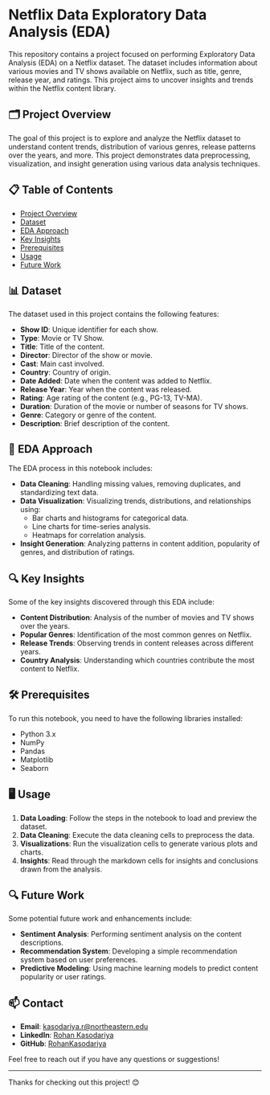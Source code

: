 # Netflix Data Exploratory Data Analysis (EDA)

This repository contains a project focused on performing Exploratory Data Analysis (EDA) on a Netflix dataset. The dataset includes information about various movies and TV shows available on Netflix, such as title, genre, release year, and ratings. This project aims to uncover insights and trends within the Netflix content library.

## 🗂 Project Overview

The goal of this project is to explore and analyze the Netflix dataset to understand content trends, distribution of various genres, release patterns over the years, and more. This project demonstrates data preprocessing, visualization, and insight generation using various data analysis techniques.

## 📋 Table of Contents
- [Project Overview](#-project-overview)
- [Dataset](#dataset)
- [EDA Approach](#eda-approach)
- [Key Insights](#key-insights)
- [Prerequisites](#prerequisites)
- [Usage](#usage)
- [Future Work](#future-work)

## 📊 Dataset

The dataset used in this project contains the following features:
- **Show ID**: Unique identifier for each show.
- **Type**: Movie or TV Show.
- **Title**: Title of the content.
- **Director**: Director of the show or movie.
- **Cast**: Main cast involved.
- **Country**: Country of origin.
- **Date Added**: Date when the content was added to Netflix.
- **Release Year**: Year when the content was released.
- **Rating**: Age rating of the content (e.g., PG-13, TV-MA).
- **Duration**: Duration of the movie or number of seasons for TV shows.
- **Genre**: Category or genre of the content.
- **Description**: Brief description of the content.

## 🧠 EDA Approach

The EDA process in this notebook includes:
- **Data Cleaning**: Handling missing values, removing duplicates, and standardizing text data.
- **Data Visualization**: Visualizing trends, distributions, and relationships using:
  - Bar charts and histograms for categorical data.
  - Line charts for time-series analysis.
  - Heatmaps for correlation analysis.
- **Insight Generation**: Analyzing patterns in content addition, popularity of genres, and distribution of ratings.

## 🔍 Key Insights

Some of the key insights discovered through this EDA include:
- **Content Distribution**: Analysis of the number of movies and TV shows over the years.
- **Popular Genres**: Identification of the most common genres on Netflix.
- **Release Trends**: Observing trends in content releases across different years.
- **Country Analysis**: Understanding which countries contribute the most content to Netflix.

## 🛠 Prerequisites

To run this notebook, you need to have the following libraries installed:
- Python 3.x
- NumPy
- Pandas
- Matplotlib
- Seaborn

## 🖥 Usage

1. **Data Loading**: Follow the steps in the notebook to load and preview the dataset.
2. **Data Cleaning**: Execute the data cleaning cells to preprocess the data.
3. **Visualizations**: Run the visualization cells to generate various plots and charts.
4. **Insights**: Read through the markdown cells for insights and conclusions drawn from the analysis.

## 🔍 Future Work

Some potential future work and enhancements include:
- **Sentiment Analysis**: Performing sentiment analysis on the content descriptions.
- **Recommendation System**: Developing a simple recommendation system based on user preferences.
- **Predictive Modeling**: Using machine learning models to predict content popularity or user ratings.

## 📫 Contact

- **Email**: [kasodariya.r@northeastern.edu](mailto:kasodariya.r@northeastern.edu)
- **LinkedIn**: [Rohan Kasodariya](https://www.linkedin.com/in/rohankasodariya/)
- **GitHub**: [RohanKasodariya](https://github.com/RohanKasodariya)

Feel free to reach out if you have any questions or suggestions!

---

Thanks for checking out this project! 😊
